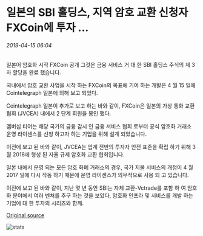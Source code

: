 # 일본의 SBI 홀딩스, 지역 암호 교환 신청자 FXCoin에 투자 ...

###### 2019-04-15 06:04

일본어 암호화 시작 FXCoin 공개 그것은 금융 서비스 거 대 한 SBI 홀딩스 주식의 제 3 자 할당을 완료 했습니다.

국내에서 암호 교환 사업을 시작 하는 FXCoin의 목표에 기여 하는 개발은 4 월 15 일에 Cointelegraph 일본에 의해 보고 되었다.

Cointelegraph 일본이 추가로 보고 하는 바와 같이, FXCoin은 일본의 가상 통화 교환 협회 (JVCEA) 내에서 2 단계 회원을 봉인 했다.

멤버십 티어는 해당 국가의 금융 감시 인 금융 서비스 협회 로부터 공식 암호화 거래소 운영 라이센스를 신청 하고자 하는 기업을 위해 설계 되었습니다.

이전에 보고 된 바와 같이, JVCEA는 업계 전반의 투자자 안전 표준을 확립 하기 위해 3 월 2018에 형성 된 자율 규제 암호화 교환 협회입니다.

일본 내에서 운영 되는 모든 암호 화폐 거래소의 경우, 국가 지불 서비스의 개정이 4 월 2017 일에 다시 작동 하기 때문에 운영 라이센스가 의무적으로 사용 되 고 있습니다.

이전에 보고 된 바와 같이, 지난 몇 년 동안 SBI는 자체 교환-Vctrade를 포함 하 여 암호화 분야에서 여러 벤처를 추구 하는 것을 보았다, 암호화 인프라 및 서비스를 개발 하는 기업에 대 한 투자의 시리즈와 함께.

[Original source](https://cointelegraph.com/news/japans-sbi-holdings-invests-in-local-crypto-exchange-applicant-fxcoin)

![stats](https://c.statcounter.com/11760860/0/a89fa40b/1/ "stats")